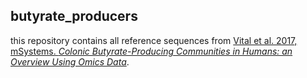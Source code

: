 ## butyrate_producers

this repository contains all reference sequences from [Vital et al. 2017, mSystems. *Colonic Butyrate-Producing Communities in Humans: an Overview Using Omics Data*](https://journals.asm.org/doi/full/10.1128/mSystems.00130-17).
